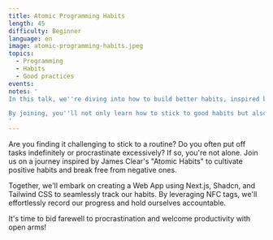```yaml
---
title: Atomic Programming Habits
length: 45
difficulty: Beginner
language: en
image: atomic-programming-habits.jpeg
topics:
  - Programming
  - Habits
  - Good practices
events:
notes: '
In this talk, we''re diving into how to build better habits, inspired by James Clear''s book "Atomic Habits." We''ll break down Clear''s research-backed strategies into easy-to-follow steps. Plus, we''ll show you how to use cool tech stuff like Progressive Web Apps and NFC tags to make tracking your habits a breeze.

By joining, you''ll not only learn how to stick to good habits but also how to ditch the bad ones. And with the support of our community, you''ll have a team cheering you on every step of the way. So if you''re ready to level up your productivity and make positive changes in your life, this talk is definitely for you!
'
---
```


Are you finding it challenging to stick to a routine? Do you often put off tasks indefinitely or procrastinate excessively? If so, you're not alone. Join us on a journey inspired by James Clear's "Atomic Habits" to cultivate positive habits and break free from negative ones.

Together, we'll embark on creating a Web App using Next.js, Shadcn, and Tailwind CSS to seamlessly track our habits. By leveraging NFC tags, we'll effortlessly record our progress and hold ourselves accountable.

It's time to bid farewell to procrastination and welcome productivity with open arms!
